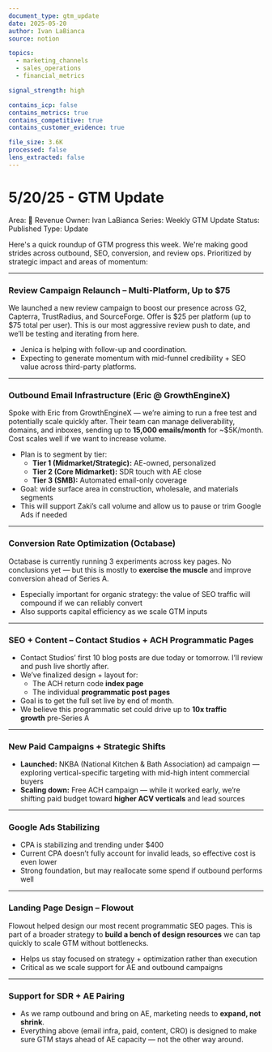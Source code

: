 ```yaml
---
document_type: gtm_update
date: 2025-05-20
author: Ivan LaBianca
source: notion

topics:
  - marketing_channels
  - sales_operations
  - financial_metrics

signal_strength: high

contains_icp: false
contains_metrics: true
contains_competitive: true
contains_customer_evidence: true

file_size: 3.6K
processed: false
lens_extracted: false
---
```


# 5/20/25 - GTM Update

Area: 🤑 Revenue
Owner: Ivan LaBianca
Series: Weekly GTM Update
Status: Published
Type: Update

Here's a quick roundup of GTM progress this week. We're making good strides across outbound, SEO, conversion, and review ops. Prioritized by strategic impact and areas of momentum:

---

### **Review Campaign Relaunch – Multi-Platform, Up to $75**

We launched a new review campaign to boost our presence across G2, Capterra, TrustRadius, and SourceForge. Offer is $25 per platform (up to $75 total per user). This is our most aggressive review push to date, and we’ll be testing and iterating from here.

- Jenica is helping with follow-up and coordination.
- Expecting to generate momentum with mid-funnel credibility + SEO value across third-party platforms.

---

### **Outbound Email Infrastructure (Eric @ GrowthEngineX)**

Spoke with Eric from GrowthEngineX — we’re aiming to run a free test and potentially scale quickly after. Their team can manage deliverability, domains, and inboxes, sending up to **15,000 emails/month** for ~$5K/month. Cost scales well if we want to increase volume.

- Plan is to segment by tier:
    - **Tier 1 (Midmarket/Strategic):** AE-owned, personalized
    - **Tier 2 (Core Midmarket):** SDR touch with AE close
    - **Tier 3 (SMB):** Automated email-only coverage
- Goal: wide surface area in construction, wholesale, and materials segments
- This will support Zaki’s call volume and allow us to pause or trim Google Ads if needed

---

### **Conversion Rate Optimization (Octabase)**

Octabase is currently running 3 experiments across key pages. No conclusions yet — but this is mostly to **exercise the muscle** and improve conversion ahead of Series A.

- Especially important for organic strategy: the value of SEO traffic will compound if we can reliably convert
- Also supports capital efficiency as we scale GTM inputs

---

### **SEO + Content – Contact Studios + ACH Programmatic Pages**

- Contact Studios’ first 10 blog posts are due today or tomorrow. I’ll review and push live shortly after.
- We’ve finalized design + layout for:
    - The ACH return code **index page**
    - The individual **programmatic post pages**
- Goal is to get the full set live by end of month.
- We believe this programmatic set could drive up to **10x traffic growth** pre-Series A

---

### **New Paid Campaigns + Strategic Shifts**

- **Launched:** NKBA (National Kitchen & Bath Association) ad campaign — exploring vertical-specific targeting with mid-high intent commercial buyers
- **Scaling down:** Free ACH campaign — while it worked early, we’re shifting paid budget toward **higher ACV verticals** and lead sources

---

### **Google Ads Stabilizing**

- CPA is stabilizing and trending under $400
- Current CPA doesn’t fully account for invalid leads, so effective cost is even lower
- Strong foundation, but may reallocate some spend if outbound performs well

---

### **Landing Page Design – Flowout**

Flowout helped design our most recent programmatic SEO pages. This is part of a broader strategy to **build a bench of design resources** we can tap quickly to scale GTM without bottlenecks.

- Helps us stay focused on strategy + optimization rather than execution
- Critical as we scale support for AE and outbound campaigns

---

### **Support for SDR + AE Pairing**

- As we ramp outbound and bring on AE, marketing needs to **expand, not shrink**.
- Everything above (email infra, paid, content, CRO) is designed to make sure GTM stays ahead of AE capacity — not the other way around.
